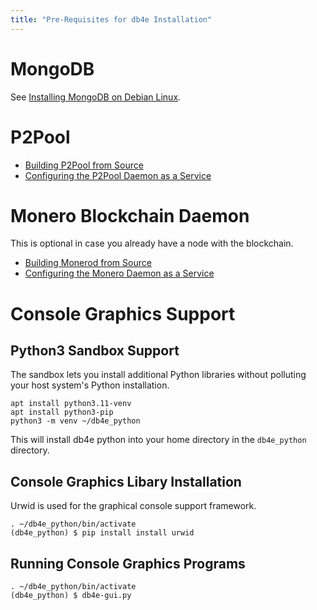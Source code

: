 ```yaml
---
title: "Pre-Requisites for db4e Installation"
---
```


# MongoDB

See [Installing MongoDB on Debian Linux](/pages/ops/Installing-MongoDB.html).

# P2Pool

* [Building P2Pool from Source](/pages/ops/Building-P2Pool-from-Source.html)
* [Configuring the P2Pool Daemon as a Service](/pages/ops/Configuring-the-P2Pool-Daemon-as-a-Service.html)

# Monero Blockchain Daemon

This is optional in case you already have a node with the blockchain.

* [Building Monerod from Source](/pages/ops/Building-Monerod-from-Source.html)
* [Configuring the Monero Daemon as a Service](/pages/ops/Configuring-the-Monero-Daemon-as-a-Service.html)

# Console Graphics Support

## Python3 Sandbox Support

The sandbox lets you install additional Python libraries without polluting your host system's Python installation.

```
apt install python3.11-venv
apt install python3-pip
python3 -m venv ~/db4e_python
```

This will install db4e python into your home directory in the `db4e_python` directory.

## Console Graphics Libary Installation

Urwid is used for the graphical console support framework.
```
. ~/db4e_python/bin/activate
(db4e_python) $ pip install install urwid
```

## Running Console Graphics Programs

```
. ~/db4e_python/bin/activate
(db4e_python) $ db4e-gui.py
```








